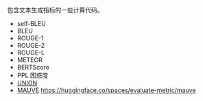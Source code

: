 包含文本生成指标的一些计算代码。

- self-BLEU
- BLEU
- ROUGE-1
- ROUGE-2
- ROUGE-L
- METEOR
- BERTScore
- PPL 困惑度
- [UNION](https://github.com/thu-coai/UNION)
- [MAUVE](https://github.com/krishnap25/mauve) https://huggingface.co/spaces/evaluate-metric/mauve
